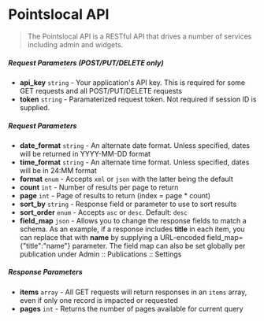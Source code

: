 # Pointslocal API

> The Pointslocal API is a RESTful API that drives a number of services including admin and widgets.

##### Request Parameters (POST/PUT/DELETE only)
- **api_key** ```string``` - Your application's API key.  This is required for some GET requests and all POST/PUT/DELETE requests
- **token** ```string``` - Paramaterized request token.  Not required if session ID is supplied.

##### Request Parameters
- **date_format** ```string``` - An alternate date format.  Unless specified, dates will be returned in YYYY-MM-DD format
- **time_format** ```string``` - An alternate time format.  Unless specified, dates will be in 24:MM format
- **format** ```enum``` - Accepts ```xml``` or ```json``` with the latter being the default
- **count** ```int``` - Number of results per page to return
- **page** ```int``` - Page of results to return (index = page * count)
- **sort_by** ```string``` - Response field or parameter to use to sort results
- **sort_order** ```enum``` - Accepts ```asc``` or ```desc```.  Default: ```desc```
- **field_map** ```json``` - Allows you to change the response fields to match a schema.  As an example, if a response includes **title** in each item, you can replace that with **name** by supplying a URL-encoded field_map={"title":"name"} parameter.  The field map can also be set globally per publication under Admin :: Publications :: Settings

##### Response Parameters
- **items** ```array``` - All GET requests will return responses in an ```items``` array, even if only one record is impacted or requested
- **pages** ```int``` - Returns the number of pages available for current query